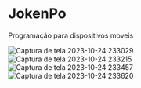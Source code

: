 # JokenPo
Programação para dispositivos moveis

![Captura de tela 2023-10-24 233029](https://github.com/JonnatanS/JokenPo/assets/111875267/65a9561b-4113-4aca-baad-3c1363cd0cd0)
![Captura de tela 2023-10-24 233215](https://github.com/JonnatanS/JokenPo/assets/111875267/040b4c15-dcc7-43eb-af41-a34e75007e6c)
![Captura de tela 2023-10-24 233457](https://github.com/JonnatanS/JokenPo/assets/111875267/3134f727-2a54-4b88-a3a3-3d46163f629d)
![Captura de tela 2023-10-24 233620](https://github.com/JonnatanS/JokenPo/assets/111875267/bd7d96ef-7230-4239-9c14-08643815a986)

